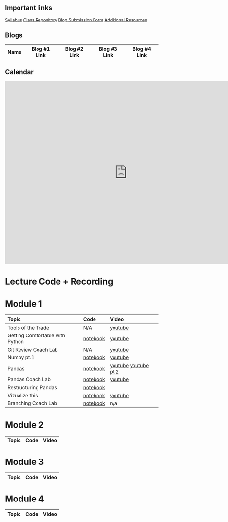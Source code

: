 ## Important links 

[Syllabus](https://hi.flatironschool.com/rs/072-UWY-209/images/FIS_DS_OnCampus_Syllabus_6_5_2019.pdf)
[Class Repository](https://github.com/learn-co-students/dc-ds-021720)
[Blog Submission Form](https://forms.gle/y9HDFK59PLVS74cq8)
[Additional Resources](https://drive.google.com/open?id=1qYxioNRi3tJmA-PrsdJZm16RDEnyk_fsLLETlCRsScU)


## Blogs
|  Name | Blog #1 Link | Blog #2 Link | Blog #3 Link | Blog #4 Link |
| --- | --- | --- | --- | --- |


## Calendar

<iframe src="https://calendar.google.com/calendar/embed?src=flatironschool.com_dhbkej6bnaeqqeblgfl1ket4e8%40group.calendar.google.com&ctz=America%2FNew_York" style="border: 0" width="800" height="600" frameborder="0" scrolling="no"></iframe>

# Lecture Code + Recording
# Module 1

| Topic                                  | Code                | Video                |
|:---|:---|:---|
|Tools of the Trade| N/A | [youtube](https://youtu.be/7IDBi_E_hDY)|
|Getting Comfortable with Python| [notebook](https://github.com/learn-co-students/dc-ds-021720/blob/master/mod-1/day-2-python-101/python-fundamentals-enkeboll.ipynb)| [youtube](https://youtu.be/GDZFaaxX0yo)|
| Git Review Coach Lab | N/A | [youtube](https://youtu.be/OFwcnTX38f0) |
| Numpy pt.1 | [notebook](https://github.com/learn-co-students/dc-ds-021720/tree/master/mod-1/day-3-numpy-pandas) | [youtube](https://youtu.be/xkHZj-hXP30) | 
| Pandas | [notebook](https://github.com/learn-co-students/dc-ds-021720/tree/master/mod-1/day-4-more-pandas) | [youtube](https://youtu.be/I7zePxg5zow) [youtube pt.2](https://youtu.be/oMNM8MaGVIE)| 
| Pandas Coach Lab | [notebook](https://github.com/learn-co-students/dc-ds-021720/blob/master/mod-1/day-3-coach-lab-pandas/Pandas%20Tips%20%26%20Review-mmitchell.ipynb) | [youtube](https://youtu.be/zwDRcsde_jA) |
| Restructuring Pandas | [notebook](https://github.com/learn-co-students/dc-ds-021720/tree/master/mod-1/day-5-most-pandas) | |
| Vizualize this | [notebook](https://github.com/learn-co-students/dc-ds-021720/tree/master/mod-1/day-6-visualizations) | [youtube](https://youtu.be/LFzop7O46Xk) |
| Branching Coach Lab | [notebook](https://github.com/learn-co-students/dc-ds-021720/tree/master/mod-1/day-7-coach-lab-git-branching) | n/a |

# Module 2
| Topic                                  | Code                | Video                |
|:---|:---|:---|

# Module 3
| Topic                                  | Code                | Video                |
|:---|:---|:---|

# Module 4
| Topic                                  | Code                | Video                |
|:---|:---|:---|
